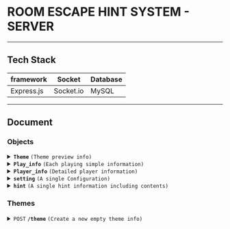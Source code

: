 # ROOM ESCAPE HINT SYSTEM - SERVER

---

## Tech Stack

| framework  | Socket    | Database |
| ---------- | --------- | -------- |
| Express.js | Socket.io | MySQL    |

---

## Document

### Objects

<details>
<summary>
<code><b>Theme</b></code>
<code>(Theme preview info)</code>
</summary>

##### Theme

> | key         | description                                | type   | default  |
> | ----------- | ------------------------------------------ | ------ | -------- |
> | idx         | The identified number of the theme         | Int    |          |
> | name        | The name or the title of the theme         | String |          |
> | time_limit  | The theme's limit time in minutes          | Int    | `60`     |
> | icon        | The theme's icon image URL                 | String |          |
> | theme_color | The CSS color code of the theme main color | String | `'#000'` |
> | createdAt   | When the column has been created           | Date   |          |
> | updatedAt   | When the column has been updated at last   | Date   |          |

</details>

<details>
<summary>
<code><b>Play_info</b></code>
<code>(Each playing simple information)</code>
</summary>

##### Play_info

> | key         | description                                                                        | type   | default   |
> | ----------- | ---------------------------------------------------------------------------------- | ------ | --------- |
> | idx         | The identified number of the playing info                                          | Int    |           |
> | theme_idx   | The linked theme idx                                                               | Int    |           |
> | status      | `'ready'` `'play'` `'pause'` `'end'`                                               | String | `'ready'` |
> | startedAt   | The exact time of the start playing. Only available when `status` is not `'ready'` | Date   |           |
> | pausedAt    | The exact time of the last pausing.                                                | Date   |           |
> | add_sec     | Seconds will be added to the total playing time.                                   | Int    |           |
> | device_info | The socket id of the connected hint device.                                        | Int    |           |
> | createdAt   | When the column has been created                                                   | Date   |           |
> | updatedAt   | When the column has been updated at last                                           | Date   |           |

</details>

<details>
<summary>
<code><b>Player_info</b></code>
<code>(Detailed player information)</code>
</summary>

##### Player_info

> | key  | description                        | type   | default |
> | ---- | ---------------------------------- | ------ | ------- |
> | name | The name of the player             | String |         |
> | tel  | The Telephone number of the player | String |         |

</details>

<details>
<summary>
<code><b>setting</b></code>
<code>(A single Configuration)</code>
</summary>

##### setting

> | key   | description  | type   | default |
> | ----- | ------------ | ------ | ------- |
> | label | config label | String |         |
> | value | config value | String |         |

</details>

<details>
<summary>
<code><b>hint</b></code>
<code>(A single hint information including contents)</code>
</summary>

> | key      | description                                            | type   | default |
> | -------- | ------------------------------------------------------ | ------ | ------- |
> | idx      | The identified number of the hint                      | Int    |         |
> | code     | Hint code                                              | String |         |
> | progress | Progress of the hint for the whole theme (%)           | Float  |         |
> | contents | Each element contains `contents(String)`, `step(Int)`. | Array  |         |

</details>

### Themes

<details>

<summary>
<code>POST</code>
<code><b>/theme</b></code>
<code>(Create a new empty theme info)</code>
</summary>

##### Headers

> | name          | required | data type | description |
> | ------------- | -------- | --------- | ----------- |
> | Authorization | Y        | String    |             |

##### Parameters

> | name | required | data type | description                          |
> | ---- | -------- | --------- | ------------------------------------ |
> | name | Y        | String    | The theme title (default `"DPSNNN"`) |

##### Responses

> | http code | content-type               | response                                  |
> | --------- | -------------------------- | ----------------------------------------- |
> | `201`     | `text/plain;charset=UTF-8` | [Theme](#Theme)                           |
> | `401`     | `application/json`         | `{"code":"401","message":"Anauthorized"}` |

</details>
